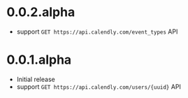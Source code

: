 # 0.0.2.alpha

- support `GET https://api.calendly.com/event_types` API

# 0.0.1.alpha

- Initial release
- support `GET https://api.calendly.com/users/{uuid}` API
